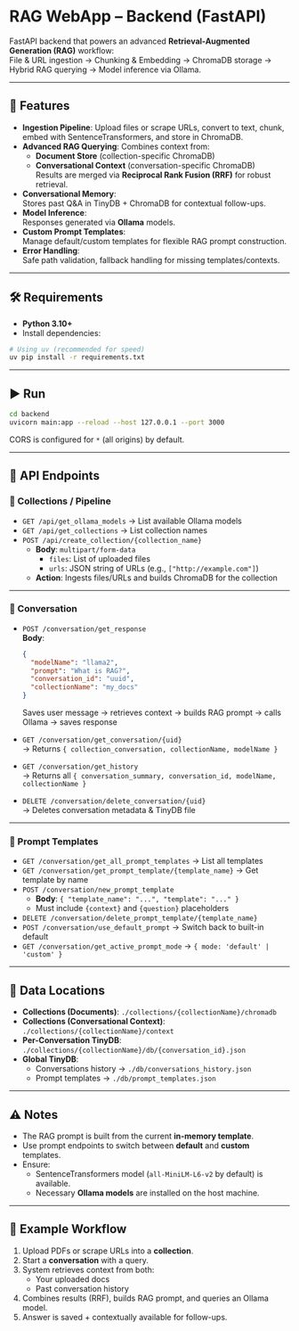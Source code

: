 # RAG WebApp – Backend (FastAPI)

FastAPI backend that powers an advanced **Retrieval-Augmented Generation (RAG)** workflow:  
File & URL ingestion → Chunking & Embedding → ChromaDB storage → Hybrid RAG querying → Model inference via Ollama.

---

## 🚀 Features

- **Ingestion Pipeline**: Upload files or scrape URLs, convert to text, chunk, embed with SentenceTransformers, and store in ChromaDB.
- **Advanced RAG Querying**: Combines context from:
  - **Document Store** (collection-specific ChromaDB)
  - **Conversational Context** (conversation-specific ChromaDB)  
  Results are merged via **Reciprocal Rank Fusion (RRF)** for robust retrieval.
- **Conversational Memory**:  
  Stores past Q&A in TinyDB + ChromaDB for contextual follow-ups.
- **Model Inference**:  
  Responses generated via **Ollama** models.
- **Custom Prompt Templates**:  
  Manage default/custom templates for flexible RAG prompt construction.
- **Error Handling**:  
  Safe path validation, fallback handling for missing templates/contexts.

---

## 🛠 Requirements

- **Python 3.10+**
- Install dependencies:

```bash
# Using uv (recommended for speed)
uv pip install -r requirements.txt
```

---

## ▶️ Run

```bash
cd backend
uvicorn main:app --reload --host 127.0.0.1 --port 3000
```

CORS is configured for `*` (all origins) by default.

---

## 📌 API Endpoints

### 📂 Collections / Pipeline
- `GET /api/get_ollama_models` → List available Ollama models  
- `GET /api/get_collections` → List collection names  
- `POST /api/create_collection/{collection_name}`  
  - **Body**: `multipart/form-data`  
    - `files`: List of uploaded files  
    - `urls`: JSON string of URLs (e.g., `["http://example.com"]`)  
  - **Action**: Ingests files/URLs and builds ChromaDB for the collection  

---

### 💬 Conversation
- `POST /conversation/get_response`  
  **Body**:  
  ```json
  {
    "modelName": "llama2",
    "prompt": "What is RAG?",
    "conversation_id": "uuid",
    "collectionName": "my_docs"
  }
  ```  
  Saves user message → retrieves context → builds RAG prompt → calls Ollama → saves response  

- `GET /conversation/get_conversation/{uid}`  
  → Returns `{ collection_conversation, collectionName, modelName }`

- `GET /conversation/get_history`  
  → Returns all `{ conversation_summary, conversation_id, modelName, collectionName }`

- `DELETE /conversation/delete_conversation/{uid}`  
  → Deletes conversation metadata & TinyDB file  

---

### 📝 Prompt Templates
- `GET /conversation/get_all_prompt_templates` → List all templates  
- `GET /conversation/get_prompt_template/{template_name}` → Get template by name  
- `POST /conversation/new_prompt_template`  
  - **Body**: `{ "template_name": "...", "template": "..." }`  
  - Must include `{context}` and `{question}` placeholders  
- `DELETE /conversation/delete_prompt_template/{template_name}`  
- `POST /conversation/use_default_prompt` → Switch back to built-in default  
- `GET /conversation/get_active_prompt_mode` → `{ mode: 'default' | 'custom' }`

---

## 📂 Data Locations

- **Collections (Documents)**: `./collections/{collectionName}/chromadb`  
- **Collections (Conversational Context)**: `./collections/{collectionName}/context`  
- **Per-Conversation TinyDB**: `./collections/{collectionName}/db/{conversation_id}.json`  
- **Global TinyDB**:  
  - Conversations history → `./db/conversations_history.json`  
  - Prompt templates → `./db/prompt_templates.json`  

---

## ⚠️ Notes

- The RAG prompt is built from the current **in-memory template**.  
- Use prompt endpoints to switch between **default** and **custom** templates.  
- Ensure:
  - SentenceTransformers model (`all-MiniLM-L6-v2` by default) is available.  
  - Necessary **Ollama models** are installed on the host machine.  

---

## 📸 Example Workflow

1. Upload PDFs or scrape URLs into a **collection**.  
2. Start a **conversation** with a query.  
3. System retrieves context from both:
   - Your uploaded docs
   - Past conversation history  
4. Combines results (RRF), builds RAG prompt, and queries an Ollama model.  
5. Answer is saved + contextually available for follow-ups.  